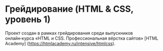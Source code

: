 # Грейдирование (HTML & CSS, уровень 1)

Проект создан в рамках грейдирования среди выпускников онлайн‑курса «HTML и CSS. Профессиональная вёрстка сайтов» [HTML Academy] (https://htmlacademy.ru/intensive/htmlcss).
